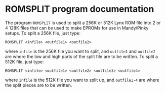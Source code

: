 # ROMSPLIT program documentation

The program `ROMSPLIT` is used to split a 256K or 512K Lynx ROM file into 2 or 4 128K files that can be used to make EPROMs for use in Mandy/Pinky setups. To split a 256K file, just type:

```
ROMSPLIT <infile> <outfile1> <outfile2>
```

where `infile` is the 256K file you want to split, and `outfile1` and `outfile2` are where the low and high parts of the split file are to be written. To split a 512K file, just type:

```
ROMSPLIT <infile> <outfile1> <outfile2> <outfile3> <outfile4>
```

where `infile` is the 512K file you want to split up, and `outfile1-4` are where the split pieces are to be written.

